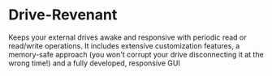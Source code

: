 # Drive-Revenant
Keeps your external drives awake and responsive with periodic read or read/write operations.  It includes extensive customization features, a memory-safe approach (you won't corrupt your drive disconnecting it at the wrong time!) and a fully developed, responsive GUI
